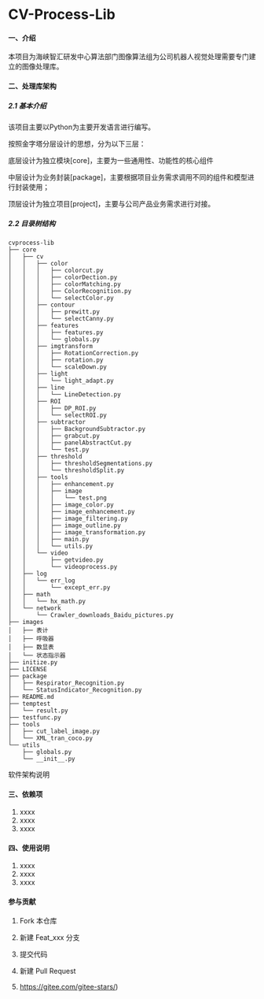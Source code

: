 # CV-Process-Lib

#### 一、介绍

本项目为海峡智汇研发中心算法部门图像算法组为公司机器人视觉处理需要专门建立的图像处理库。

#### 二、处理库架构

##### 2.1 基本介绍

该项目主要以Python为主要开发语言进行编写。

按照金字塔分层设计的思想，分为以下三层：

底层设计为独立模块[core]，主要为一些通用性、功能性的核心组件

中层设计为业务封装[package]，主要根据项目业务需求调用不同的组件和模型进行封装使用；

顶层设计为独立项目[project]，主要与公司产品业务需求进行对接。

##### 2.2 目录树结构

```shell
cvprocess-lib
├── core
│   ├── cv
│   │   ├── color
│   │   │   ├── colorcut.py
│   │   │   ├── colorDection.py
│   │   │   ├── colorMatching.py
│   │   │   ├── ColorRecognition.py
│   │   │   └── selectColor.py
│   │   ├── contour
│   │   │   ├── prewitt.py
│   │   │   └── selectCanny.py
│   │   ├── features
│   │   │   ├── features.py
│   │   │   └── globals.py
│   │   ├── imgtransform
│   │   │   ├── RotationCorrection.py
│   │   │   ├── rotation.py
│   │   │   └── scaleDown.py
│   │   ├── light
│   │   │   └── light_adapt.py
│   │   ├── line
│   │   │   └── LineDetection.py
│   │   ├── ROI
│   │   │   ├── DP_ROI.py
│   │   │   └── selectROI.py
│   │   ├── subtractor
│   │   │   ├── BackgroundSubtractor.py
│   │   │   ├── grabcut.py
│   │   │   ├── panelAbstractCut.py
│   │   │   └── test.py
│   │   ├── threshold
│   │   │   ├── thresholdSegmentations.py
│   │   │   └── thresholdSplit.py
│   │   ├── tools
│   │   │   ├── enhancement.py
│   │   │   ├── image
│   │   │   │   └── test.png
│   │   │   ├── image_color.py
│   │   │   ├── image_enhancement.py
│   │   │   ├── image_filtering.py
│   │   │   ├── image_outline.py
│   │   │   ├── image_transformation.py
│   │   │   ├── main.py
│   │   │   └── utils.py
│   │   └── video
│   │       ├── getvideo.py
│   │       └── videoprocess.py
│   ├── log
│   │   └── err_log
│   │       └── except_err.py
│   ├── math
│   │   └── hx_math.py
│   └── network
│       └── Crawler_downloads_Baidu_pictures.py
├── images
│   ├── 表计
│   ├── 呼吸器
│   ├── 数显表
│   └── 状态指示器
├── initize.py
├── LICENSE
├── package
│   ├── Respirator_Recognition.py
│   └── StatusIndicator_Recognition.py
├── README.md
├── temptest
│   └── result.py
├── testfunc.py
├── tools
│   ├── cut_label_image.py
│   └── XML_tran_coco.py
└── utils
    ├── globals.py
    └── __init__.py
```



软件架构说明


#### 三、依赖项

1.  xxxx
2.  xxxx
3.  xxxx

#### 四、使用说明

1.  xxxx
2.  xxxx
3.  xxxx

#### 参与贡献

1.  Fork 本仓库
2.  新建 Feat_xxx 分支
3.  提交代码
4.  新建 Pull Request

6.  https://gitee.com/gitee-stars/)
